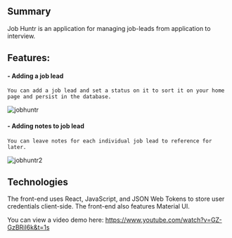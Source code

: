 ## Summary
Job Huntr is an application for managing job-leads from application to interview. 

## Features:
  #### - Adding a job lead 
    You can add a job lead and set a status on it to sort it on your home page and persist in the database. 
![jobhuntr](https://user-images.githubusercontent.com/52793441/101721577-e7d0d000-3a6d-11eb-8561-b8f608db431e.gif)

#### - Adding notes to job lead
    You can leave notes for each individual job lead to reference for later. 
![jobhuntr2](https://user-images.githubusercontent.com/52793441/101722646-44cd8580-3a70-11eb-87fc-fb04d3bdf29a.gif)  
  

## Technologies
The front-end uses React, JavaScript, and JSON Web Tokens to store user credentials client-side. The front-end also features Material UI. 



You can view a video demo here: https://www.youtube.com/watch?v=GZ-GzBRiI6k&t=1s
